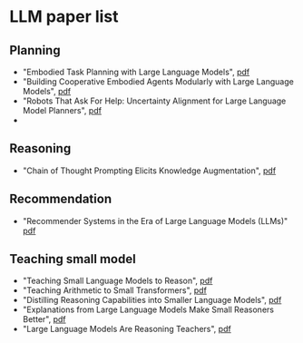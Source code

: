 # LLM paper list

## Planning
+ "Embodied Task Planning with Large Language Models", [pdf](https://arxiv.org/pdf/2307.01848.pdf)
+ "Building Cooperative Embodied Agents Modularly with Large Language Models", [pdf](https://arxiv.org/pdf/2307.02485.pdf)
+ "Robots That Ask For Help: Uncertainty Alignment for Large Language Model Planners", [pdf](https://arxiv.org/pdf/2307.01928.pdf)
+ 



## Reasoning
+ "Chain of Thought Prompting Elicits Knowledge Augmentation", [pdf](https://arxiv.org/pdf/2201.11903.pdf)


## Recommendation
+ "Recommender Systems in the Era of Large Language Models (LLMs)" [pdf](https://arxiv.org/pdf/2307.02046.pdf)


## Teaching small model
+ "Teaching Small Language Models to Reason", [pdf](https://arxiv.org/pdf/2212.08410.pdf)
+ "Teaching Arithmetic to Small Transformers", [pdf](https://arxiv.org/pdf/2307.03381.pdf)
+ "Distilling Reasoning Capabilities into Smaller Language Models", [pdf](https://arxiv.org/pdf/2212.00193.pdf)
+ "Explanations from Large Language Models Make Small Reasoners Better", [pdf](https://arxiv.org/pdf/2210.06726.pdf)
+ "Large Language Models Are Reasoning Teachers", [pdf](https://arxiv.org/pdf/2212.10071.pdf)
